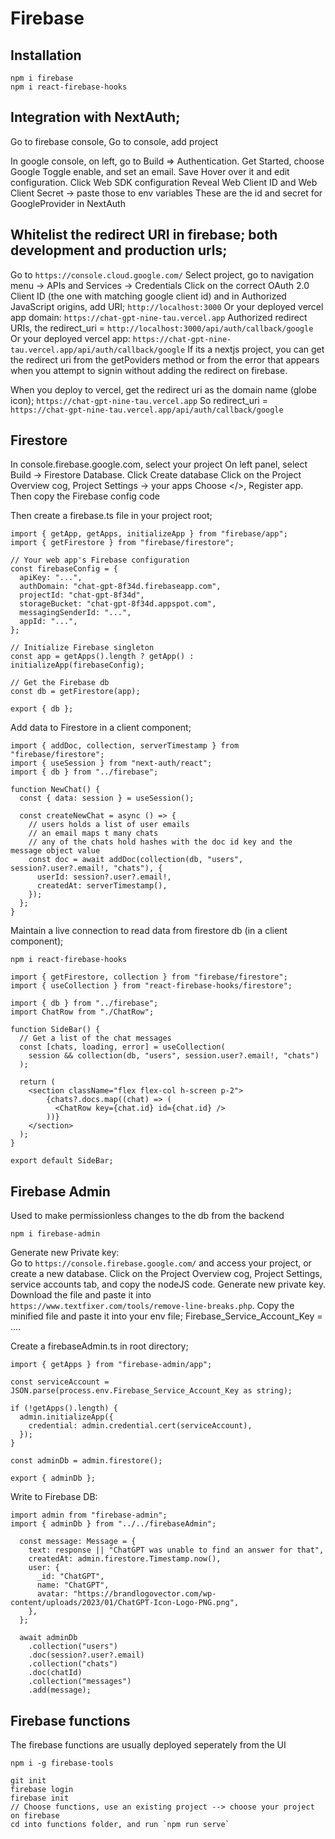 # Firebase

## Installation

    npm i firebase
    npm i react-firebase-hooks

## Integration with NextAuth;

Go to firebase console, Go to console, add project

In google console, on left, go to Build => Authentication.
Get Started, choose Google
Toggle enable, and set an email. Save
Hover over it and edit configuration. Click Web SDK configuration
Reveal Web Client ID and Web Client Secret -> paste those to env variables
These are the id and secret for GoogleProvider in NextAuth

## Whitelist the redirect URI in firebase; both development and production urls;

Go to `https://console.cloud.google.com/`
Select project, go to navigation menu -> APIs and Services -> Credentials
Click on the correct OAuth 2.0 Client ID (the one with matching google client id) and in
Authorized JavaScript origins, add URI; `http://localhost:3000`
Or your deployed vercel app domain: `https://chat-gpt-nine-tau.vercel.app`
Authorized redirect URIs, the redirect_uri = `http://localhost:3000/api/auth/callback/google`
Or your deployed vercel app: `https://chat-gpt-nine-tau.vercel.app/api/auth/callback/google`
If its a nextjs project, you can get the redirect uri from the getPoviders method or from the error that appears when you attempt to signin without adding the redirect on firebase.

When you deploy to vercel, get the redirect uri as the domain name (globe icon); `https://chat-gpt-nine-tau.vercel.app`
So redirect_uri = `https://chat-gpt-nine-tau.vercel.app/api/auth/callback/google`

## Firestore

In console.firebase.google.com, select your project
On left panel, select Build -> Firestore Database. Click Create database
Click on the Project Overview cog, Project Settings -> your apps
Choose </>, Register app. Then copy the Firebase config code

Then create a firebase.ts file in your project root;

    import { getApp, getApps, initializeApp } from "firebase/app";
    import { getFirestore } from "firebase/firestore";

    // Your web app's Firebase configuration
    const firebaseConfig = {
      apiKey: "...",
      authDomain: "chat-gpt-8f34d.firebaseapp.com",
      projectId: "chat-gpt-8f34d",
      storageBucket: "chat-gpt-8f34d.appspot.com",
      messagingSenderId: "...",
      appId: "...",
    };

    // Initialize Firebase singleton
    const app = getApps().length ? getApp() : initializeApp(firebaseConfig);

    // Get the Firebase db
    const db = getFirestore(app);

    export { db };

Add data to Firestore in a client component;

    import { addDoc, collection, serverTimestamp } from "firebase/firestore";
    import { useSession } from "next-auth/react";
    import { db } from "../firebase";

    function NewChat() {
      const { data: session } = useSession();

      const createNewChat = async () => {
        // users holds a list of user emails
        // an email maps t many chats
        // any of the chats hold hashes with the doc id key and the message object value
        const doc = await addDoc(collection(db, "users", session?.user?.email!, "chats"), {
          userId: session?.user?.email!,
          createdAt: serverTimestamp(),
        });
      };
    }

Maintain a live connection to read data from firestore db (in a client component);

`npm i react-firebase-hooks`

    import { getFirestore, collection } from "firebase/firestore";
    import { useCollection } from "react-firebase-hooks/firestore";

    import { db } from "../firebase";
    import ChatRow from "./ChatRow";

    function SideBar() {
      // Get a list of the chat messages
      const [chats, loading, error] = useCollection(
        session && collection(db, "users", session.user?.email!, "chats")
      );

      return (
        <section className="flex flex-col h-screen p-2">
            {chats?.docs.map((chat) => (
              <ChatRow key={chat.id} id={chat.id} />
            ))}
        </section>
      );
    }

    export default SideBar;

## Firebase Admin

Used to make permissionless changes to the db from the backend

`npm i firebase-admin`

Generate new Private key:  
Go to `https://console.firebase.google.com/` and access your project, or create a new database.
Click on the Project Overview cog, Project Settings, service accounts tab, and copy the nodeJS code.
Generate new private key. Download the file and paste it into `https://www.textfixer.com/tools/remove-line-breaks.php`.
Copy the minified file and paste it into your env file; Firebase_Service_Account_Key = ....

Create a firebaseAdmin.ts in root directory;

    import { getApps } from "firebase-admin/app";

    const serviceAccount = JSON.parse(process.env.Firebase_Service_Account_Key as string);

    if (!getApps().length) {
      admin.initializeApp({
        credential: admin.credential.cert(serviceAccount),
      });
    }

    const adminDb = admin.firestore();

    export { adminDb };

Write to Firebase DB:

    import admin from "firebase-admin";
    import { adminDb } from "../../firebaseAdmin";

      const message: Message = {
        text: response || "ChatGPT was unable to find an answer for that",
        createdAt: admin.firestore.Timestamp.now(),
        user: {
          _id: "ChatGPT",
          name: "ChatGPT",
          avatar: "https://brandlogovector.com/wp-content/uploads/2023/01/ChatGPT-Icon-Logo-PNG.png",
        },
      };

      await adminDb
        .collection("users")
        .doc(session?.user?.email)
        .collection("chats")
        .doc(chatId)
        .collection("messages")
        .add(message);

## Firebase functions

The firebase functions are usually deployed seperately from the UI

    npm i -g firebase-tools

    git init
    firebase login
    firebase init
    // Choose functions, use an existing project --> choose your project on firebase
    cd into functions folder, and run `npm run serve`
